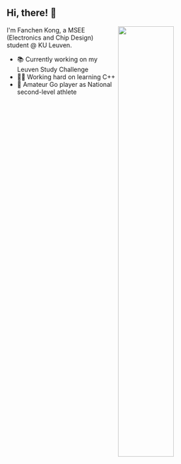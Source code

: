 ## Hi, there! :wave: 

<img align="right" width="50%" src="https://github-readme-stats.vercel.app/api?username=Fanchen-Kong&show_icons=true&theme=dark">

I'm Fanchen Kong, a MSEE (Electronics and Chip Design) student @ KU Leuven.

- 📚 Currently working on my Leuven Study Challenge
- 👨‍💻 Working hard on learning C++
- 🐶 Amateur Go player as National second-level athlete

